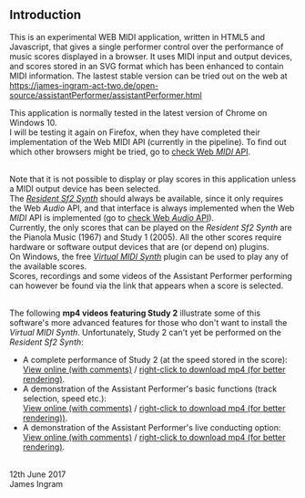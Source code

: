
Introduction
------------
This is an experimental WEB MIDI application, written in HTML5 and Javascript, that gives a single performer control over the performance of music scores displayed in a browser. It uses MIDI input and output devices, and scores stored in an SVG format which has been enhanced to contain MIDI information. The lastest stable version can be tried out on the web at<br />
https://james-ingram-act-two.de/open-source/assistantPerformer/assistantPerformer.html

This application is normally tested in the latest version of Chrome on Windows 10.<br />
I will be testing it again on Firefox, when they have completed their implementation of the Web MIDI API (currently in the pipeline).
To find out which other browsers might be tried, go to
<a target="_blank" href="http://caniuse.com/#feat=midi">check Web <em>MIDI</em> API</a>.
<br /><br />

Note that it is not possible to display or play scores in this application unless a MIDI output device has been selected.<br />
The <a target="_blank" href="https://github.com/notator/residentSf2Synth"> <em>Resident Sf2 Synth</em></a> should always be available, since it only requires the Web <em>Audio</em> API, and that interface is always implemented when the Web <em>MIDI</em> API is implemented (go to <a target="_blank" href="http://caniuse.com/#feat=audio-api">check Web <em>Audio</em> API</a>).<br />
Currently, the only scores that can be played on the <em>Resident Sf2 Synth</em> are the Pianola Music (1967) and Study 1 (2005).
All the other scores require hardware or software output devices that are (or depend on) plugins.<br />
On Windows, the free <a id="VirtualMIDISynthLink" target="_blank" href="http://coolsoft.altervista.org/en/virtualmidisynth"><em>Virtual MIDI Synth</em></a> plugin can be used to play any of the available scores.<br />
Scores, recordings and some videos of the Assistant Performer performing can however be found via the link that appears when a score is selected.<br /><br />

The following <b>mp4 videos featuring Study 2</b> illustrate some of this software's more advanced features for those who don't want to install the <em>Virtual MIDI Synth</em>.
Unfortunately, Study 2 can't yet be performed on the <em>Resident Sf2 Synth</em>:

* A complete performance of Study 2 (at the speed stored in the score):<br />
<a target="_top" href="https://james-ingram-act-two.de/compositions/study2/study2Video100.html">View online (with comments)</a> /
<a href="https://james-ingram-act-two.de/compositions/study2/videos/Study_2_100pc_09.06.2017.mp4">right-click to download mp4 (for better rendering)</a>.
* A demonstration of the Assistant Performer's basic functions (track selection, speed etc.):<br />
<a target="_top" href="https://james-ingram-act-two.de/compositions/study2/study2VideoSelectionDemos.html">View online (with comments)</a> /
<a href="https://james-ingram-act-two.de/compositions/study2/videos/Study_2_selections_09.06.2017.mp4">right-click to download mp4 (for better rendering))</a>.
* A demonstration of the Assistant Performer's live conducting option:<br />
<a target="_top" href="https://james-ingram-act-two.de/compositions/study2/study2VideoSlowBlueSection.html">View online (with comments)</a> /
<a href="https://james-ingram-act-two.de/compositions/study2/videos/Study_2_slow_conducted_09.06.2017.mp4">right-click to download mp4 (for better rendering)</a>.
<br />
12th June 2017<br />
James Ingram

